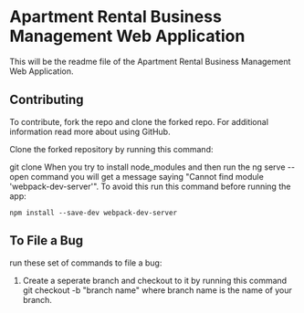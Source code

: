 # Apartment Rental Business Management Web Application
This will be the readme file of the Apartment Rental Business Management Web Application.

## Contributing

To contribute, fork the repo and clone the forked repo. For additional information read more about using GitHub.

Clone the forked repository by running this command:

git clone 
When you try to install node_modules and then run the ng serve --open command you will get a message saying "Cannot find module 'webpack-dev-server'". To avoid this run this command before running the app:

    npm install --save-dev webpack-dev-server 





## To File a Bug

run these set of commands to file a bug:

1. Create a seperate branch and checkout to it by running this command
    git checkout -b "branch name"  where branch name is the name of your branch.

